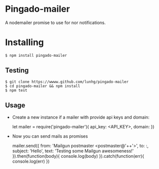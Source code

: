 # Pingado-mailer

A nodemailer promise to use for nor notifications.

# Installing

    $ npm install pingado-mailer
    
## Testing

    $ git clone https://wwww.github.com/lunhg/pingado-mailer
    $ cd pingado-mailer && npm install
    $ npm test

## Usage

- Create a new instance if a mailer with provide api keys and domain:

    let mailer = require('pingado-mailer')(
    	api_key: <API_KEY>,
	domain: <DOMAIN>
    })
    
 - Now you can send mails as promises

    mailer.send({
	from: 'Mailgun postmaster <postmaster\@'+<DOMAIN>+'>',
	to: <TO>:,	  
	subject: 'Hello',
	text: 'Testing some Mailgun awesomeness!'
    }).then(function(body){
	console.log(body)
    }).catch(function(err){
	console.log(err)
    })